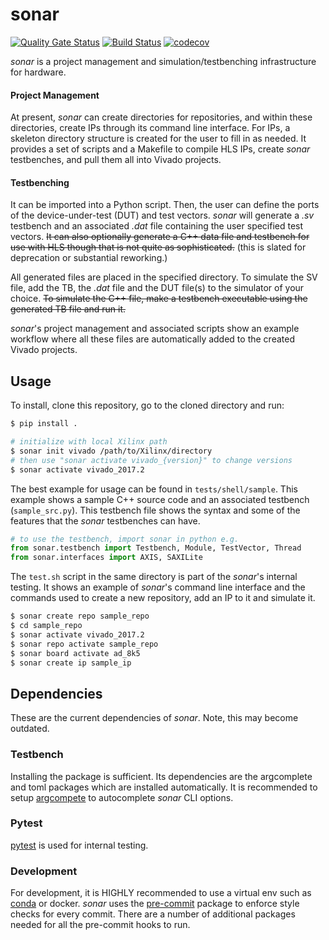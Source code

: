 # sonar

[![Quality Gate Status](https://sonarcloud.io/api/project_badges/measure?project=sharm294_sonar&metric=alert_status)](https://sonarcloud.io/dashboard?id=sharm294_sonar)
[![Build Status](https://travis-ci.org/sharm294/sonar.svg?branch=master)](https://travis-ci.org/sharm294/sonar)
[![codecov](https://codecov.io/gh/sharm294/sonar/branch/master/graph/badge.svg)](https://codecov.io/gh/sharm294/sonar)


*sonar* is a project management and simulation/testbenching infrastructure for hardware.

#### Project Management

At present, *sonar* can create directories for repositories, and within these directories, create IPs through its command line interface.
For IPs, a skeleton directory structure is created for the user to fill in as needed.
It provides a set of scripts and a Makefile to compile HLS IPs, create *sonar* testbenches, and pull them all into Vivado projects.

#### Testbenching

It can be imported into a Python script.
Then, the user can define the ports of the device-under-test (DUT) and test vectors.
*sonar* will generate a *.sv* testbench and an associated *.dat* file containing the user specified test vectors. ~~It can also optionally generate a C++ data file and testbench for use with HLS though that is not quite as sophisticated.~~
(this is slated for deprecation or substantial reworking.)

All generated files are placed in the specified directory.
To simulate the SV file, add the TB, the *.dat* file and the DUT file(s) to the simulator of your choice.
~~To simulate the C++ file, make a testbench executable using the generated TB file and run it.~~

*sonar*'s project management and associated scripts show an example workflow where all these files are automatically added to the created Vivado projects.

## Usage

To install, clone this repository, go to the cloned directory and run:
```bash
$ pip install .

# initialize with local Xilinx path
$ sonar init vivado /path/to/Xilinx/directory
# then use "sonar activate vivado_{version}" to change versions
$ sonar activate vivado_2017.2
```

The best example for usage can be found in `tests/shell/sample`.
This example shows a sample C++ source code and an associated testbench (`sample_src.py`).
This testbench file shows the syntax and some of the features that the *sonar* testbenches can have.

```python
# to use the testbench, import sonar in python e.g.
from sonar.testbench import Testbench, Module, TestVector, Thread
from sonar.interfaces import AXIS, SAXILite
```

The `test.sh` script in the same directory is part of the *sonar*'s internal testing.
It shows an example of *sonar*'s command line interface and the commands used to create a new repository, add an IP to it and simulate it.

```bash
$ sonar create repo sample_repo
$ cd sample_repo
$ sonar activate vivado_2017.2
$ sonar repo activate sample_repo
$ sonar board activate ad_8k5
$ sonar create ip sample_ip
```

## Dependencies

These are the current dependencies of *sonar*. Note, this may become outdated.

### Testbench

Installing the package is sufficient.
Its dependencies are the argcomplete and toml packages which are installed automatically.
It is recommended to setup [argcompete](https://github.com/kislyuk/argcomplete#global-completion) to autocomplete *sonar* CLI options.

### Pytest

[pytest](https://docs.pytest.org/en/stable/) is used for internal testing.

### Development

For development, it is HIGHLY recommended to use a virtual env such as [conda](https://docs.conda.io/en/latest/miniconda.html) or docker.
*sonar* uses the [pre-commit](https://pre-commit.com/) package to enforce style checks for every commit.
There are a number of additional packages needed for all the pre-commit hooks to run.
